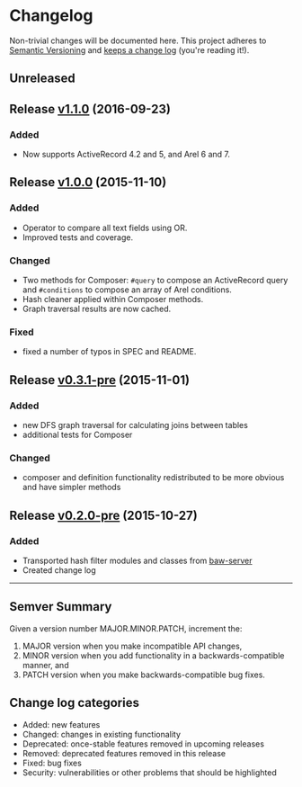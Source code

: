 # Changelog

Non-trivial changes will be documented here. 
This project adheres to [Semantic Versioning](http://semver.org/) 
and [keeps a change log](http://keepachangelog.com/) (you're reading it!).

## Unreleased

## Release [v1.1.0](https://github.com/cofiem/clearly-query/releases/tag/v1.1.0) (2016-09-23)

### Added

 - Now supports ActiveRecord 4.2 and 5, and Arel 6 and 7.

## Release [v1.0.0](https://github.com/cofiem/clearly-query/releases/tag/v1.0.0) (2015-11-10)

### Added
 - Operator to compare all text fields using OR.
 - Improved tests and coverage.

### Changed
 - Two methods for Composer: `#query` to compose an ActiveRecord query and `#conditions` to compose an array of Arel conditions.
 - Hash cleaner applied within Composer methods.
 - Graph traversal results are now cached.

### Fixed
 - fixed a number of typos in SPEC and README.

## Release [v0.3.1-pre](https://github.com/cofiem/clearly-query/releases/tag/v0.3.1-pre) (2015-11-01)

### Added
 - new DFS graph traversal for calculating joins between tables
 - additional tests for Composer

### Changed
 - composer and definition functionality redistributed to be more obvious and have simpler methods

## Release [v0.2.0-pre](https://github.com/cofiem/clearly-query/releases/tag/0.2.0) (2015-10-27)

### Added

 - Transported hash filter modules and classes from [baw-server](https://github.com/QutBioacoustics/baw-server)
  - Created change log

----

## Semver Summary

Given a version number MAJOR.MINOR.PATCH, increment the:

1. MAJOR version when you make incompatible API changes,
1. MINOR version when you add functionality in a backwards-compatible manner, and
1. PATCH version when you make backwards-compatible bug fixes.

## Change log categories

 - Added: new features
 - Changed: changes in existing functionality
 - Deprecated: once-stable features removed in upcoming releases
 - Removed: deprecated features removed in this release
 - Fixed: bug fixes
 - Security: vulnerabilities or other problems that should be highlighted
